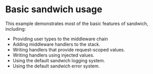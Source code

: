 # Basic sandwich usage

This example demonstrates most of the basic features of sandwich, including:

* Providing user types to the middleware chain
* Adding middleware handlers to the stack.
* Writing handlers that provide request-scoped values.
* Writing handlers using injected values.
* Using the default sandwich logging system.
* Using the default sandwich error system.

